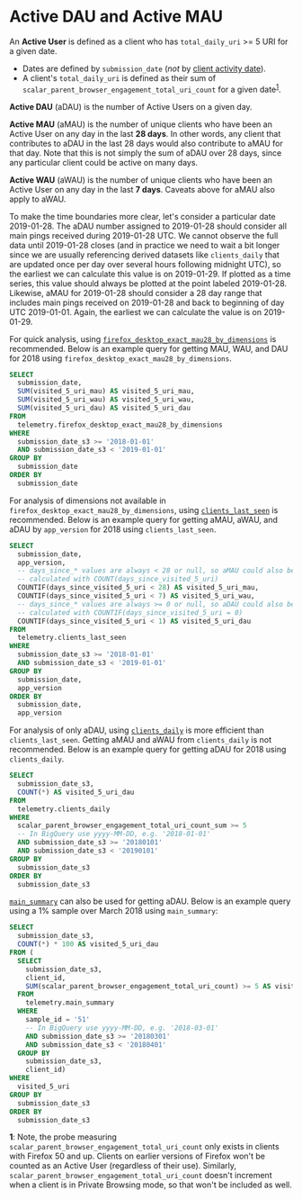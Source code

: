 # Active DAU and Active MAU

An **Active User** is defined as a client who has `total_daily_uri` >= 5 URI for a given date.
* Dates are defined by `submission_date` (_not_ by [client activity date](https://bugzilla.mozilla.org/show_bug.cgi?id=1422892)).
* A client's `total_daily_uri` is defined as their sum of `scalar_parent_browser_engagement_total_uri_count` for a given date<sup>[1](#total_uri_count)</sup>.

**Active DAU** (aDAU) is the number of Active Users on a given day.

**Active MAU** (aMAU) is the number of unique clients who have been an Active User on any day in the last **28 days**. In other words, any client that contributes to aDAU in the last 28 days would also contribute to aMAU for that day. Note that this is not simply the sum of aDAU over 28 days, since any particular client could be active on many days.

**Active WAU** (aWAU) is the number of unique clients who have been an Active User on any day in the last **7 days**. Caveats above for aMAU also apply to aWAU.

To make the time boundaries more clear, let's consider a particular date 2019-01-28. The aDAU number assigned to 2019-01-28 should consider all main pings received during 2019-01-28 UTC. We cannot observe the full data until 2019-01-28 closes (and in practice we need to wait a bit longer since we are usually referencing derived datasets like `clients_daily` that are updated once per day over several hours following midnight UTC), so the earliest we can calculate this value is on 2019-01-29. If plotted as a time series, this value should always be plotted at the point labeled 2019-01-28. Likewise, aMAU for 2019-01-28 should consider a 28 day range that includes main pings received on 2019-01-28 and back to beginning of day UTC 2019-01-01. Again, the earliest we can calculate the value is on 2019-01-29.

For quick analysis, using [`firefox_desktop_exact_mau28_by_dimensions`](../datasets/bigquery/exact_mau/reference.md) is recommended. Below is an example query for getting MAU, WAU, and DAU for 2018 using `firefox_desktop_exact_mau28_by_dimensions`.

```sql
SELECT
  submission_date,
  SUM(visited_5_uri_mau) AS visited_5_uri_mau,
  SUM(visited_5_uri_wau) AS visited_5_uri_wau,
  SUM(visited_5_uri_dau) AS visited_5_uri_dau
FROM
  telemetry.firefox_desktop_exact_mau28_by_dimensions
WHERE
  submission_date_s3 >= '2018-01-01'
  AND submission_date_s3 < '2019-01-01'
GROUP BY
  submission_date
ORDER BY
  submission_date
```

For analysis of dimensions not available in `firefox_desktop_exact_mau28_by_dimensions`, using [`clients_last_seen`](../datasets/bigquery/clients_last_seen/reference.md) is recommended. Below is an example query for getting aMAU, aWAU, and aDAU by `app_version` for 2018 using `clients_last_seen`.

```sql
SELECT
  submission_date,
  app_version,
  -- days_since_* values are always < 28 or null, so aMAU could also be
  -- calculated with COUNT(days_since_visited_5_uri)
  COUNTIF(days_since_visited_5_uri < 28) AS visited_5_uri_mau,
  COUNTIF(days_since_visited_5_uri < 7) AS visited_5_uri_wau,
  -- days_since_* values are always >= 0 or null, so aDAU could also be
  -- calculated with COUNTIF(days_since_visited_5_uri = 0)
  COUNTIF(days_since_visited_5_uri < 1) AS visited_5_uri_dau
FROM
  telemetry.clients_last_seen
WHERE
  submission_date_s3 >= '2018-01-01'
  AND submission_date_s3 < '2019-01-01'
GROUP BY
  submission_date,
  app_version
ORDER BY
  submission_date,
  app_version
```

For analysis of only aDAU, using [`clients_daily`](../datasets/batch_view/clients_daily/reference.md) is more efficient than `clients_last_seen`. Getting aMAU and aWAU from `clients_daily` is not recommended. Below is an example query for getting aDAU for 2018 using `clients_daily`.

```sql
SELECT
  submission_date_s3,
  COUNT(*) AS visited_5_uri_dau
FROM
  telemetry.clients_daily
WHERE
  scalar_parent_browser_engagement_total_uri_count_sum >= 5
  -- In BigQuery use yyyy-MM-DD, e.g. '2018-01-01'
  AND submission_date_s3 >= '20180101'
  AND submission_date_s3 < '20190101'
GROUP BY
  submission_date_s3
ORDER BY
  submission_date_s3
```

[`main_summary`](../datasets/batch_view/main_summary/reference.md) can also be used for getting aDAU. Below is an example query using a 1% sample over March 2018 using `main_summary`:

```sql
SELECT
  submission_date_s3,
  COUNT(*) * 100 AS visited_5_uri_dau
FROM (
  SELECT
    submission_date_s3,
    client_id,
    SUM(scalar_parent_browser_engagement_total_uri_count) >= 5 AS visited_5_uri
  FROM
    telemetry.main_summary
  WHERE
    sample_id = '51'
    -- In BigQuery use yyyy-MM-DD, e.g. '2018-03-01'
    AND submission_date_s3 >= '20180301'
    AND submission_date_s3 < '20180401'
  GROUP BY
    submission_date_s3,
    client_id)
WHERE
  visited_5_uri
GROUP BY
  submission_date_s3
ORDER BY
  submission_date_s3
```

<span id="total_uri_count">**1**</span>: Note, the probe measuring `scalar_parent_browser_engagement_total_uri_count` only exists in clients with Firefox 50 and up. Clients on earlier versions of Firefox won't be counted as an Active User (regardless of their use). Similarly, `scalar_parent_browser_engagement_total_uri_count` doesn't increment when a client is in Private Browsing mode, so that won't be included as well.
